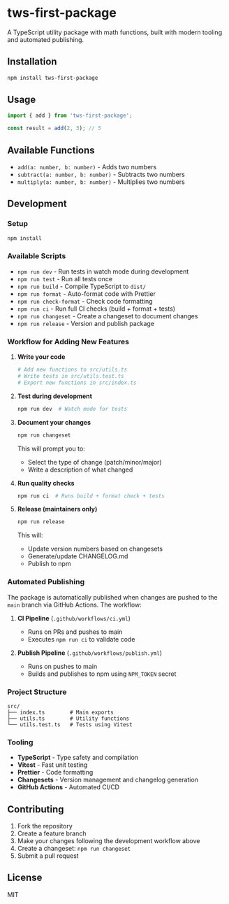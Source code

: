 # tws-first-package

A TypeScript utility package with math functions, built with modern tooling and automated publishing.

## Installation

```sh
npm install tws-first-package
```

## Usage

```typescript
import { add } from 'tws-first-package';

const result = add(2, 3); // 5
```

## Available Functions

- `add(a: number, b: number)` - Adds two numbers
- `subtract(a: number, b: number)` - Subtracts two numbers
- `multiply(a: number, b: number)` - Multiplies two numbers

## Development

### Setup

```sh
npm install
```

### Available Scripts

- `npm run dev` - Run tests in watch mode during development
- `npm run test` - Run all tests once
- `npm run build` - Compile TypeScript to `dist/`
- `npm run format` - Auto-format code with Prettier
- `npm run check-format` - Check code formatting
- `npm run ci` - Run full CI checks (build + format + tests)
- `npm run changeset` - Create a changeset to document changes
- `npm run release` - Version and publish package

### Workflow for Adding New Features

1. **Write your code**

   ```sh
   # Add new functions to src/utils.ts
   # Write tests in src/utils.test.ts
   # Export new functions in src/index.ts
   ```

2. **Test during development**

   ```sh
   npm run dev  # Watch mode for tests
   ```

3. **Document your changes**

   ```sh
   npm run changeset
   ```

   This will prompt you to:
   - Select the type of change (patch/minor/major)
   - Write a description of what changed

4. **Run quality checks**

   ```sh
   npm run ci  # Runs build + format check + tests
   ```

5. **Release (maintainers only)**

   ```sh
   npm run release
   ```

   This will:
   - Update version numbers based on changesets
   - Generate/update CHANGELOG.md
   - Publish to npm

### Automated Publishing

The package is automatically published when changes are pushed to the `main` branch via GitHub Actions. The workflow:

1. **CI Pipeline** (`.github/workflows/ci.yml`)
   - Runs on PRs and pushes to main
   - Executes `npm run ci` to validate code

2. **Publish Pipeline** (`.github/workflows/publish.yml`)
   - Runs on pushes to main
   - Builds and publishes to npm using `NPM_TOKEN` secret

### Project Structure

```text
src/
├── index.ts        # Main exports
├── utils.ts        # Utility functions
└── utils.test.ts   # Tests using Vitest
```

### Tooling

- **TypeScript** - Type safety and compilation
- **Vitest** - Fast unit testing
- **Prettier** - Code formatting
- **Changesets** - Version management and changelog generation
- **GitHub Actions** - Automated CI/CD

## Contributing

1. Fork the repository
2. Create a feature branch
3. Make your changes following the development workflow above
4. Create a changeset: `npm run changeset`
5. Submit a pull request

## License

MIT
